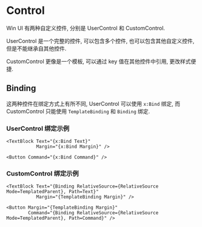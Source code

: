 # Control

Win UI 有两种自定义控件, 分别是 UserControl 和 CustomControl.

UserControl 是一个完整的控件, 可以包含多个控件, 也可以包含其他自定义控件, 但是不能继承自其他控件.

CustomControl 更像是一个模板, 可以通过 key 值在其他控件中引用, 更改样式便捷.

## Binding

这两种控件在绑定方式上有所不同, UserControl 可以使用 `x:Bind` 绑定, 而 CustomControl 只能使用 `TemplateBinding` 和 `Binding` 绑定.

### UserControl 绑定示例

```xaml
<TextBlock Text="{x:Bind Text}"
           Margin="{x:Bind Margin}" />

<Button Command="{x:Bind Command}" />
```

### CustomControl 绑定示例

```xaml
<TextBlock Text="{Binding RelativeSource={RelativeSource Mode=TemplatedParent}, Path=Text}"
           Margin="{TemplateBinding Margin}" />

<Button Margin="{TemplateBinding Margin}"
        Command="{Binding RelativeSource={RelativeSource Mode=TemplatedParent}, Path=Command}" />
```
